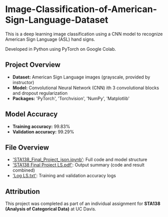 # Image-Classification-of-American-Sign-Language-Dataset

This is a deep learning image classification using a CNN model to recognize American Sign Language (ASL) hand signs.

Developed in Python using PyTorch on Google Colab.

## Project Overview
- **Dataset:** American Sign Language images (grayscale, provided by instructor)
- **Model:** Convolutional Neural Network (CNN) ith 3 convolutional blocks and dropout regularization
- **Packages:** 'PyTorch', 'Torchvision', 'NumPy', 'Matplotlib'

## Model Accuracy
- **Training accuracy:** 99.83%
- **Validation accuracy:** 99.29%

## File Overview
- ['STA138_Final_Project_json.ipynb'](myLib/STA138_Final_Project_json.ipynb): Full code and model structure
- ['STA138 Final Project LS.pdf'](myLib/STA138_Final_Project_LS.pdf): Output summary (code and result combined)
- ['Log LS.txt'](myLib/Log_LS.txt): Training and validation accuracy logs

## Attribution

This project was completed as part of an individual assignment for **STA138 (Analysis of Categorical Data)** at UC Davis.
